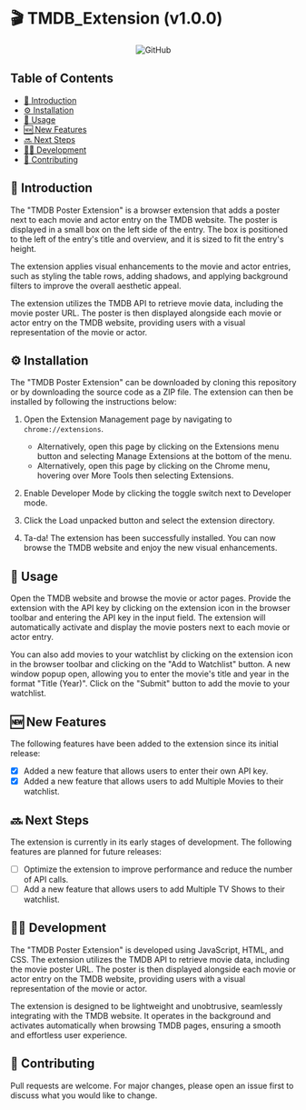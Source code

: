 # 🎬 TMDB_Extension (v1.0.0) 
<center>

![GitHub](https://img.shields.io/badge/version-1.0.0-brightgreen.svg)

</center>

## Table of Contents
- [👋 Introduction](#introduction)
- [⚙️ Installation](#installation)
- [🚀 Usage](#usage)
- [🆕 New Features](#new-features)
- [🔜 Next Steps](#next-steps)
- [👨‍💻 Development](#development)
- [🤝 Contributing](#contributing)

## 👋 Introduction
The "TMDB Poster Extension" is a browser extension that adds a poster next to each movie and actor entry on the TMDB website. The poster is displayed in a small box on the left side of the entry. The box is positioned to the left of the entry's title and overview, and it is sized to fit the entry's height.

The extension applies visual enhancements to the movie and actor entries, such as styling the table rows, adding shadows, and applying background filters to improve the overall aesthetic appeal.

The extension utilizes the TMDB API to retrieve movie data, including the movie poster URL. The poster is then displayed alongside each movie or actor entry on the TMDB website, providing users with a visual representation of the movie or actor.

## ⚙️ Installation
The "TMDB Poster Extension" can be downloaded by cloning this repository or by downloading the source code as a ZIP file. The extension can then be installed by following the instructions below:

1. Open the Extension Management page by navigating to `chrome://extensions`.
    - Alternatively, open this page by clicking on the Extensions menu button and selecting Manage Extensions at the bottom of the menu.
    - Alternatively, open this page by clicking on the Chrome menu, hovering over More Tools then selecting Extensions.

2. Enable Developer Mode by clicking the toggle switch next to Developer mode.
3. Click the Load unpacked button and select the extension directory.
4. Ta-da! The extension has been successfully installed. You can now browse the TMDB website and enjoy the new visual enhancements.

## 🚀 Usage
Open the TMDB website and browse the movie or actor pages. Provide the extension with the API key by clicking on the extension icon in the browser toolbar and entering the API key in the input field. The extension will automatically activate and display the movie posters next to each movie or actor entry.

You can also add movies to your watchlist by clicking on the extension icon in the browser toolbar and clicking on the "Add to Watchlist" button. A new window popup open, allowing you to enter the movie's title and year in the format "Title (Year)". Click on the "Submit" button to add the movie to your watchlist.

## 🆕 New Features
The following features have been added to the extension since its initial release:
- [x] Added a new feature that allows users to enter their own API key.
- [x] Added a new feature that allows users to add Multiple Movies to their watchlist. 

## 🔜 Next Steps
The extension is currently in its early stages of development. The following features are planned for future releases:
- [ ] Optimize the extension to improve performance and reduce the number of API calls.
- [ ] Add a new feature that allows users to add Multiple TV Shows to their watchlist.

## 👨‍💻 Development
The "TMDB Poster Extension" is developed using JavaScript, HTML, and CSS. The extension utilizes the TMDB API to retrieve movie data, including the movie poster URL. The poster is then displayed alongside each movie or actor entry on the TMDB website, providing users with a visual representation of the movie or actor.

The extension is designed to be lightweight and unobtrusive, seamlessly integrating with the TMDB website. It operates in the background and activates automatically when browsing TMDB pages, ensuring a smooth and effortless user experience.

## 🤝 Contributing
Pull requests are welcome. For major changes, please open an issue first to discuss what you would like to change.
